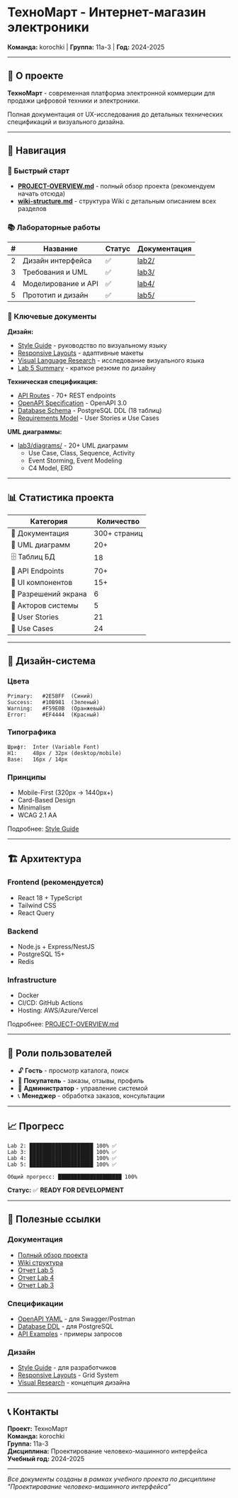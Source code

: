 # ТехноМарт - Интернет-магазин электроники

**Команда:** korochki | **Группа:** 11а-3 | **Год:** 2024-2025

---

## 🎯 О проекте

**ТехноМарт** - современная платформа электронной коммерции для продажи цифровой техники и электроники.

Полная документация от UX-исследования до детальных технических спецификаций и визуального дизайна.

---

## 📁 Навигация

### 🚀 Быстрый старт
- **[PROJECT-OVERVIEW.md](PROJECT-OVERVIEW.md)** - полный обзор проекта (рекомендуем начать отсюда)
- **[wiki-structure.md](wiki-structure.md)** - структура Wiki с детальным описанием всех разделов

### 📚 Лабораторные работы

| # | Название | Статус | Документация |
|---|----------|--------|--------------|
| 2 | Дизайн интерфейса | ✅ | [lab2/](lab2/) |
| 3 | Требования и UML | ✅ | [lab3/](lab3/) |
| 4 | Моделирование и API | ✅ | [lab4/](lab4/) |
| 5 | Прототип и дизайн | ✅ | [lab5/](lab5/) |

### 🎨 Ключевые документы

**Дизайн:**
- [Style Guide](lab5/style-guide.md) - руководство по визуальному языку
- [Responsive Layouts](lab5/responsive-layouts.md) - адаптивные макеты
- [Visual Language Research](lab5/visual-language-research.md) - исследование визуального языка
- [Lab 5 Summary](lab5/LAB5-SUMMARY.md) - краткое резюме по дизайну

**Техническая спецификация:**
- [API Routes](lab4/api-routes-endpoints.md) - 70+ REST endpoints
- [OpenAPI Specification](lab4/openapi-specification.yaml) - OpenAPI 3.0
- [Database Schema](lab4/database-schema.sql) - PostgreSQL DDL (18 таблиц)
- [Requirements Model](lab4/requirements-model.md) - User Stories и Use Cases

**UML диаграммы:**
- [lab3/diagrams/](lab3/diagrams/) - 20+ UML диаграмм
  - Use Case, Class, Sequence, Activity
  - Event Storming, Event Modeling
  - C4 Model, ERD

---

## 📊 Статистика проекта

| Категория | Количество |
|-----------|------------|
| 📄 Документация | 300+ страниц |
| 📐 UML диаграмм | 20+ |
| 🗄️ Таблиц БД | 18 |
| 🔌 API Endpoints | 70+ |
| 🎨 UI компонентов | 15+ |
| 📱 Разрешений экрана | 6 |
| 👥 Акторов системы | 5 |
| 📝 User Stories | 21 |
| 🎯 Use Cases | 24 |

---

## 🎨 Дизайн-система

### Цвета
```
Primary:   #2E5BFF  (Синий)
Success:   #10B981  (Зеленый)
Warning:   #F59E0B  (Оранжевый)
Error:     #EF4444  (Красный)
```

### Типографика
```
Шрифт:  Inter (Variable Font)
H1:     48px / 32px (desktop/mobile)
Base:   16px / 14px
```

### Принципы
- Mobile-First (320px → 1440px+)
- Card-Based Design
- Minimalism
- WCAG 2.1 AA

Подробнее: [Style Guide](lab5/style-guide.md)

---

## 🏗️ Архитектура

### Frontend (рекомендуется)
- React 18 + TypeScript
- Tailwind CSS
- React Query

### Backend
- Node.js + Express/NestJS
- PostgreSQL 15+
- Redis

### Infrastructure
- Docker
- CI/CD: GitHub Actions
- Hosting: AWS/Azure/Vercel

Подробнее: [PROJECT-OVERVIEW.md](PROJECT-OVERVIEW.md)

---

## 👥 Роли пользователей

- 🔓 **Гость** - просмотр каталога, поиск
- 👤 **Покупатель** - заказы, отзывы, профиль
- 👔 **Администратор** - управление системой
- 📞 **Менеджер** - обработка заказов, консультации

---

## 📈 Прогресс

```
Lab 2: ████████████████████ 100% ✅
Lab 3: ████████████████████ 100% ✅
Lab 4: ████████████████████ 100% ✅
Lab 5: ████████████████████ 100% ✅

Общий прогресс: ████████████████████ 100%
```

**Статус:** ✅ **READY FOR DEVELOPMENT**

---

## 🔗 Полезные ссылки

### Документация
- [Полный обзор проекта](PROJECT-OVERVIEW.md)
- [Wiki структура](wiki-structure.md)
- [Отчет Lab 5](lab5/lab5-report.md)
- [Отчет Lab 4](lab4/lab4-report.md)
- [Отчет Lab 3](lab3/lab3-report.md)

### Спецификации
- [OpenAPI YAML](lab4/openapi-specification.yaml) - для Swagger/Postman
- [Database DDL](lab4/database-schema.sql) - для PostgreSQL
- [API Examples](lab4/api-examples.md) - примеры запросов

### Дизайн
- [Style Guide](lab5/style-guide.md) - для разработчиков
- [Responsive Layouts](lab5/responsive-layouts.md) - Grid System
- [Visual Research](lab5/visual-language-research.md) - концепция дизайна

---

## 📞 Контакты

**Проект:** ТехноМарт  
**Команда:** korochki  
**Группа:** 11а-3  
**Дисциплина:** Проектирование человеко-машинного интерфейса  
**Учебный год:** 2024-2025

---

*Все документы созданы в рамках учебного проекта по дисциплине "Проектирование человеко-машинного интерфейса"*


